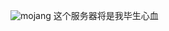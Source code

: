 ![mojang](https://github.com/user-attachments/assets/b6f2bb64-4946-44bc-9726-5e32d9d89577)
这个服务器将是我毕生心血
